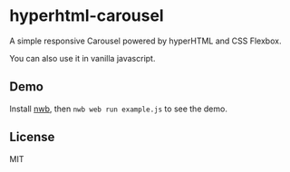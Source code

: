 # hyperhtml-carousel

A simple responsive Carousel powered by hyperHTML and CSS Flexbox.

You can also use it in vanilla javascript.

## Demo

Install [nwb](https://github.com/insin/nwb), then `nwb web run example.js` to see the demo.

## License

MIT
